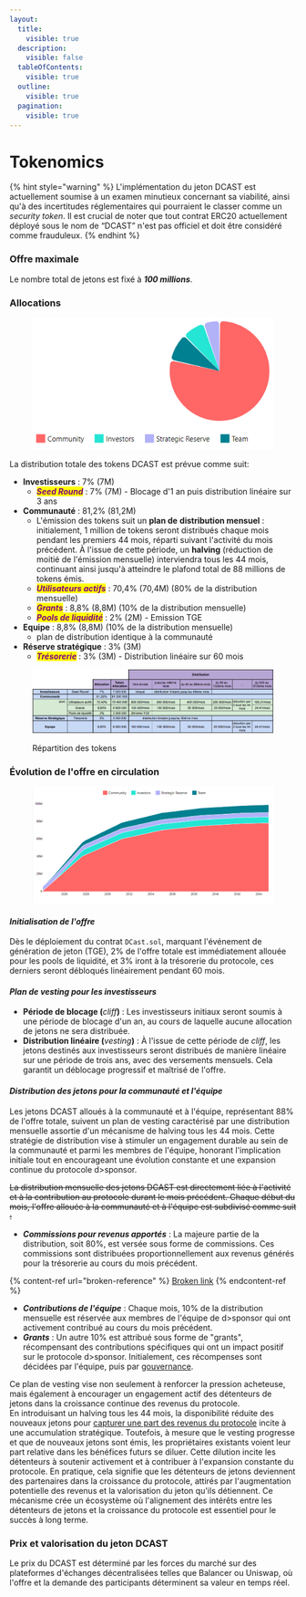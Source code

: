 ```yaml
---
layout:
  title:
    visible: true
  description:
    visible: false
  tableOfContents:
    visible: true
  outline:
    visible: true
  pagination:
    visible: true
---
```


# Tokenomics

{% hint style="warning" %}
L'implémentation du jeton DCAST est actuellement soumise à un examen minutieux concernant sa viabilité, ainsi qu'à des incertitudes réglementaires qui pourraient le classer comme un _security token_. Il est crucial de noter que tout contrat ERC20 actuellement déployé sous le nom de “DCAST” n'est pas officiel et doit être considéré comme frauduleux.
{% endhint %}

### **Offre maximale**

Le nombre total de jetons est fixé à _**100 millions**_.

### **Allocations**

<figure><img src="../../../.gitbook/assets/allocations.png" alt=""><figcaption></figcaption></figure>

La distribution totale des tokens DCAST est prévue comme suit:

* **Investisseurs** : 7% (7M)
  * _<mark style="color:purple;">**Seed Round**</mark>_ : 7% (7M) - Blocage d'1 an puis distribution linéaire sur 3 ans
* **Communauté** : 81,2% (81,2M)
  * L'émission des tokens suit un **plan de** **distribution mensuel** : initialement, 1 million de tokens seront distribués chaque mois pendant les premiers 44 mois, réparti suivant l'activité du mois précédent. À l'issue de cette période, un **halving** (réduction de moitié de l'émission mensuelle) interviendra tous les 44 mois, continuant ainsi jusqu'à atteindre le plafond total de 88 millions de tokens émis.
  * _<mark style="color:purple;">**Utilisateurs actifs**</mark>_ : 70,4% (70,4M) (80% de la distribution mensuelle)
  * _<mark style="color:purple;">**Grants**</mark>_ : 8,8% (8,8M) (10% de la distribution mensuelle)
  * _<mark style="color:purple;">**Pools de liquidité**</mark>_ : 2% (2M) - Emission TGE
* **Equipe** : 8,8% (8,8M) (10% de la distribution mensuelle)
  * plan de distribution identique à la communauté
* **Réserve stratégique** : 3% (3M)
  * _<mark style="color:purple;">**Trésorerie**</mark>_ : 3% (3M) - Distribution linéaire sur 60 mois&#x20;

<figure><img src="../../../.gitbook/assets/image (1).png" alt=""><figcaption><p>Répartition des tokens</p></figcaption></figure>

### **Évolution de l'offre en circulation**

<figure><img src="../../../.gitbook/assets/evolution de l&#x27;offre en circulation (1).png" alt=""><figcaption></figcaption></figure>

#### _**Initialisation de l'offre**_

Dès le déploiement du contrat `DCast.sol`, marquant l'événement de génération de jeton (TGE), 2% de l'offre totale est immédiatement allouée pour les pools de liquidité, et 3% iront à la trésorerie du protocole, ces derniers seront débloqués linéairement pendant 60 mois.&#x20;

#### _**Plan de vesting pour les investisseurs**_

* **Période de blocage (**_cliff_**)** : Les investisseurs initiaux seront soumis à une période de blocage d'un an, au cours de laquelle aucune allocation de jetons ne sera distribuée.
* **Distribution linéaire (**_vesting_**)** : À l'issue de cette période de _cliff_, les jetons destinés aux investisseurs seront distribués de manière linéaire sur une période de trois ans, avec des versements mensuels. Cela garantit un déblocage progressif et maîtrisé de l'offre.

#### _**Distribution des jetons pour la communauté et l'équipe**_&#x20;

Les jetons DCAST alloués à la communauté et à l'équipe, représentant 88% de l'offre totale, suivent un plan de vesting caractérisé par une distribution mensuelle assortie d'un mécanisme de halving tous les 44 mois. Cette stratégie de distribution vise à stimuler un engagement durable au sein de la communauté et parmi les membres de l'équipe, honorant l'implication initiale tout en encourageant une évolution constante et une expansion continue du protocole d>sponsor.

~~La distribution mensuelle des jetons DCAST est directement liée à l'activité et à la contribution au protocole durant le mois précédent. Chaque début du mois, l'offre allouée à la communauté et à l'équipe est subdivisé comme suit :~~

* _**Commissions pour revenus apportés**_ : La majeure partie de la distribution, soit 80%, est versée sous forme de commissions. Ces commissions sont distribuées proportionnellement aux revenus générés pour la trésorerie au cours du mois précédent.

{% content-ref url="broken-reference" %}
[Broken link](broken-reference)
{% endcontent-ref %}

* _**Contributions de l'équipe**_ : Chaque mois, 10% de la distribution mensuelle est réservée aux membres de l'équipe de d>sponsor qui ont activement contribué au cours du mois précédent.
* _**Grants**_ : Un autre 10% est attribué sous forme de "grants", récompensant des contributions spécifiques qui ont un impact positif sur le protocole d>sponsor. Initialement, ces récompenses sont décidées par l'équipe, puis par [gouvernance](../vedcast-and-vedcastlp/gouvernance.md).

Ce plan de vesting vise non seulement à renforcer la pression acheteuse, mais également à encourager un engagement actif des détenteurs de jetons dans la croissance continue des revenus du protocole.\
En introduisant un halving tous les 44 mois, la disponibilité réduite des nouveaux jetons pour [capturer une part des revenus du protocole](../vedcast-and-vedcastlp/recompenses.md) incite à une accumulation stratégique. Toutefois, à mesure que le vesting progresse et que de nouveaux jetons sont émis, les propriétaires existants voient leur part relative dans les bénéfices futurs se diluer. Cette dilution incite les détenteurs à soutenir activement et à contribuer à l'expansion constante du protocole. En pratique, cela signifie que les détenteurs de jetons deviennent des partenaires dans la croissance du protocole, attirés par l'augmentation potentielle des revenus et la valorisation du jeton qu'ils détiennent. Ce mécanisme crée un écosystème où l'alignement des intérêts entre les détenteurs de jetons et la croissance du protocole est essentiel pour le succès à long terme.

### Prix et valorisation du jeton DCAST

Le prix du DCAST est déterminé par les forces du marché sur des plateformes d'échanges décentralisées telles que Balancer ou Uniswap, où l'offre et la demande des participants déterminent sa valeur en temps réel.
